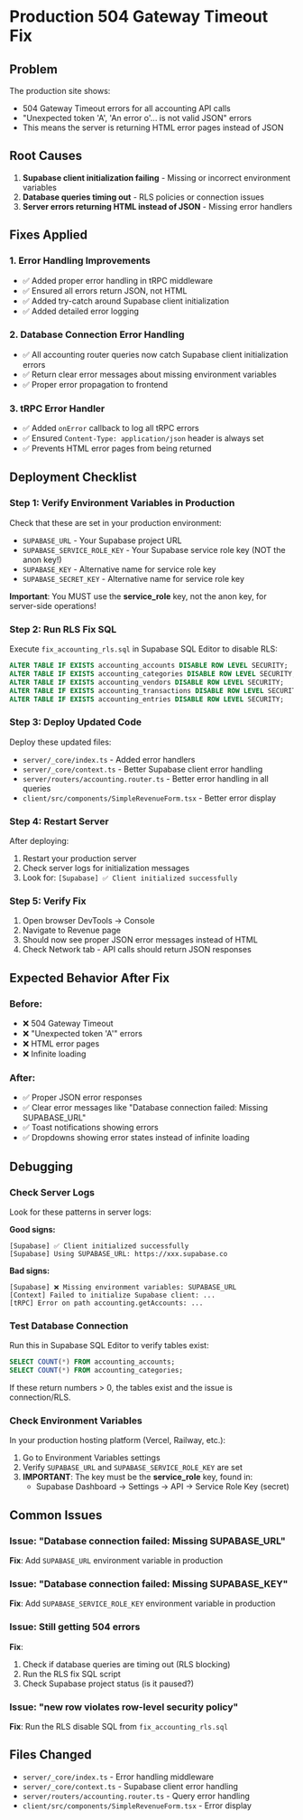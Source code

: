 # Production 504 Gateway Timeout Fix

## Problem
The production site shows:
- 504 Gateway Timeout errors for all accounting API calls
- "Unexpected token 'A', 'An error o'... is not valid JSON" errors
- This means the server is returning HTML error pages instead of JSON

## Root Causes
1. **Supabase client initialization failing** - Missing or incorrect environment variables
2. **Database queries timing out** - RLS policies or connection issues
3. **Server errors returning HTML instead of JSON** - Missing error handlers

## Fixes Applied

### 1. Error Handling Improvements
- ✅ Added proper error handling in tRPC middleware
- ✅ Ensured all errors return JSON, not HTML
- ✅ Added try-catch around Supabase client initialization
- ✅ Added detailed error logging

### 2. Database Connection Error Handling
- ✅ All accounting router queries now catch Supabase client initialization errors
- ✅ Return clear error messages about missing environment variables
- ✅ Proper error propagation to frontend

### 3. tRPC Error Handler
- ✅ Added `onError` callback to log all tRPC errors
- ✅ Ensured `Content-Type: application/json` header is always set
- ✅ Prevents HTML error pages from being returned

## Deployment Checklist

### Step 1: Verify Environment Variables in Production
Check that these are set in your production environment:
- `SUPABASE_URL` - Your Supabase project URL
- `SUPABASE_SERVICE_ROLE_KEY` - Your Supabase service role key (NOT the anon key!)
- `SUPABASE_KEY` - Alternative name for service role key
- `SUPABASE_SECRET_KEY` - Alternative name for service role key

**Important**: You MUST use the **service_role** key, not the anon key, for server-side operations!

### Step 2: Run RLS Fix SQL
Execute `fix_accounting_rls.sql` in Supabase SQL Editor to disable RLS:
```sql
ALTER TABLE IF EXISTS accounting_accounts DISABLE ROW LEVEL SECURITY;
ALTER TABLE IF EXISTS accounting_categories DISABLE ROW LEVEL SECURITY;
ALTER TABLE IF EXISTS accounting_vendors DISABLE ROW LEVEL SECURITY;
ALTER TABLE IF EXISTS accounting_transactions DISABLE ROW LEVEL SECURITY;
ALTER TABLE IF EXISTS accounting_entries DISABLE ROW LEVEL SECURITY;
```

### Step 3: Deploy Updated Code
Deploy these updated files:
- `server/_core/index.ts` - Added error handlers
- `server/_core/context.ts` - Better Supabase client error handling
- `server/routers/accounting.router.ts` - Better error handling in all queries
- `client/src/components/SimpleRevenueForm.tsx` - Better error display

### Step 4: Restart Server
After deploying:
1. Restart your production server
2. Check server logs for initialization messages
3. Look for: `[Supabase] ✅ Client initialized successfully`

### Step 5: Verify Fix
1. Open browser DevTools → Console
2. Navigate to Revenue page
3. Should now see proper JSON error messages instead of HTML
4. Check Network tab - API calls should return JSON responses

## Expected Behavior After Fix

### Before:
- ❌ 504 Gateway Timeout
- ❌ "Unexpected token 'A'" errors
- ❌ HTML error pages
- ❌ Infinite loading

### After:
- ✅ Proper JSON error responses
- ✅ Clear error messages like "Database connection failed: Missing SUPABASE_URL"
- ✅ Toast notifications showing errors
- ✅ Dropdowns showing error states instead of infinite loading

## Debugging

### Check Server Logs
Look for these patterns in server logs:

**Good signs:**
```
[Supabase] ✅ Client initialized successfully
[Supabase] Using SUPABASE_URL: https://xxx.supabase.co
```

**Bad signs:**
```
[Supabase] ❌ Missing environment variables: SUPABASE_URL
[Context] Failed to initialize Supabase client: ...
[tRPC] Error on path accounting.getAccounts: ...
```

### Test Database Connection
Run this in Supabase SQL Editor to verify tables exist:
```sql
SELECT COUNT(*) FROM accounting_accounts;
SELECT COUNT(*) FROM accounting_categories;
```

If these return numbers > 0, the tables exist and the issue is connection/RLS.

### Check Environment Variables
In your production hosting platform (Vercel, Railway, etc.):
1. Go to Environment Variables settings
2. Verify `SUPABASE_URL` and `SUPABASE_SERVICE_ROLE_KEY` are set
3. **IMPORTANT**: The key must be the **service_role** key, found in:
   - Supabase Dashboard → Settings → API → Service Role Key (secret)

## Common Issues

### Issue: "Database connection failed: Missing SUPABASE_URL"
**Fix**: Add `SUPABASE_URL` environment variable in production

### Issue: "Database connection failed: Missing SUPABASE_KEY"
**Fix**: Add `SUPABASE_SERVICE_ROLE_KEY` environment variable in production

### Issue: Still getting 504 errors
**Fix**: 
1. Check if database queries are timing out (RLS blocking)
2. Run the RLS fix SQL script
3. Check Supabase project status (is it paused?)

### Issue: "new row violates row-level security policy"
**Fix**: Run the RLS disable SQL from `fix_accounting_rls.sql`

## Files Changed
- `server/_core/index.ts` - Error handling middleware
- `server/_core/context.ts` - Supabase client error handling
- `server/routers/accounting.router.ts` - Query error handling
- `client/src/components/SimpleRevenueForm.tsx` - Error display

